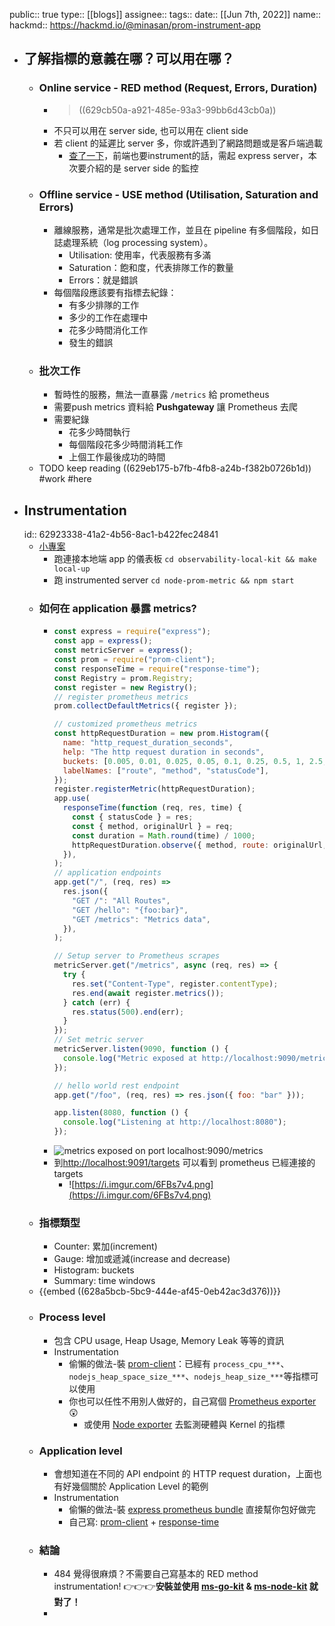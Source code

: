 public:: true
type:: [[blogs]] 
assignee:: 
tags::
date:: [[Jun 7th, 2022]]
name::
hackmd:: https://hackmd.io/@minasan/prom-instrument-app

- ## 了解指標的意義在哪？可以用在哪？
	- ### Online service - RED method (Request, Errors, Duration)
		- > ((629cb50a-a921-485e-93a3-99bb6d43cb0a))
		- 不只可以用在 server side, 也可以用在 client side
		- 若 client 的延遲比 server 多，你或許遇到了網路問題或是客戶端過載
			- [查了一下](https://blog.carlosnunez.me/post/how-to-sre-ify-your-react-app-with-prometheus/)，前端也要instrument的話，需起 express server，本次要介紹的是 server side 的監控
	- ### Offline service - USE method (Utilisation, Saturation and Errors)
		- 離線服務，通常是批次處理工作，並且在 pipeline 有多個階段，如日誌處理系統（log processing system）。
			- Utilisation: 使用率，代表服務有多滿
			- Saturation：飽和度，代表排隊工作的數量
			- Errors：就是錯誤
		- 每個階段應該要有指標去紀錄：
			- 有多少排隊的工作
			- 多少的工作在處理中
			- 花多少時間消化工作
			- 發生的錯誤
	- ### 批次工作
		- 暫時性的服務，無法一直暴露 `/metrics` 給 prometheus
		- 需要push metrics 資料給 **Pushgateway** 讓 Prometheus 去爬
		- 需要紀錄
			- 花多少時間執行
			- 每個階段花多少時間消耗工作
			- 上個工作最後成功的時間
	- TODO keep reading ((629eb175-b7fb-4fb8-a24b-f382b0726b1d)) #work #here
- ## Instrumentation
  id:: 62923338-41a2-4b56-8ac1-b422fec24841
	- [小專案](https://github.com/mpragnarok/observability-start-up/tree/main/node-prom-metric)
		- 跑連接本地端 app 的儀表板 `cd observability-local-kit && make local-up`
		- 跑 instrumented server `cd node-prom-metric && npm start`
	- ### 如何在 application 暴露 metrics?
		- ```js
		  const express = require("express");
		  const app = express();
		  const metricServer = express();
		  const prom = require("prom-client");
		  const responseTime = require("response-time");
		  const Registry = prom.Registry;
		  const register = new Registry();
		  // register prometheus metrics
		  prom.collectDefaultMetrics({ register });
		  
		  // customized prometheus metrics
		  const httpRequestDuration = new prom.Histogram({
		    name: "http_request_duration_seconds",
		    help: "The http request duration in seconds",
		    buckets: [0.005, 0.01, 0.025, 0.05, 0.1, 0.25, 0.5, 1, 2.5, 5, 10],
		    labelNames: ["route", "method", "statusCode"],
		  });
		  register.registerMetric(httpRequestDuration);
		  app.use(
		    responseTime(function (req, res, time) {
		      const { statusCode } = res;
		      const { method, originalUrl } = req;
		      const duration = Math.round(time) / 1000;
		      httpRequestDuration.observe({ method, route: originalUrl, statusCode }, duration);
		    }),
		  );
		  // application endpoints
		  app.get("/", (req, res) =>
		    res.json({
		      "GET /": "All Routes",
		      "GET /hello": "{foo:bar}",
		      "GET /metrics": "Metrics data",
		    }),
		  );
		  
		  // Setup server to Prometheus scrapes
		  metricServer.get("/metrics", async (req, res) => {
		    try {
		      res.set("Content-Type", register.contentType);
		      res.end(await register.metrics());
		    } catch (err) {
		      res.status(500).end(err);
		    }
		  });
		  // Set metric server
		  metricServer.listen(9090, function () {
		    console.log("Metric exposed at http://localhost:9090/metrics");
		  });
		  
		  // hello world rest endpoint
		  app.get("/foo", (req, res) => res.json({ foo: "bar" }));
		  
		  app.listen(8080, function () {
		    console.log("Listening at http://localhost:8080");
		  });
		  
		  ```
		- ![metrics exposed on port localhost:9090/metrics](https://i.imgur.com/HotKSts.png)
		- 到[http://localhost:9091/targets](http://localhost:9091/targets) 可以看到 prometheus 已經連接的 targets
			- ![https://i.imgur.com/6FBs7v4.png](https://i.imgur.com/6FBs7v4.png)
	- ### 指標類型
		- Counter: 累加(increment)
		- Gauge: 增加或遞減(increase and decrease)
		- Histogram: buckets
		- Summary: time windows
	- {{embed ((628a5bcb-5bc9-444e-af45-0eb42ac3d376))}}
	- ### Process level
		- 包含 CPU usage, Heap Usage, Memory Leak 等等的資訊
		- Instrumentation
			- 偷懶的做法-裝 [prom-client](https://www.npmjs.com/package/prom-client)：已經有 `process_cpu_***`、`nodejs_heap_space_size_***`、`nodejs_heap_size_***`等指標可以使用
			- 你也可以任性不用別人做好的，自己寫個 [Prometheus exporter](https://prometheus.io/docs/instrumenting/writing_exporters/) 😲
				- 或使用 [Node exporter](https://github.com/prometheus/node_exporter) 去監測硬體與 Kernel 的指標
	- ### Application level
		- 會想知道在不同的 API endpoint 的 HTTP request duration，上面也有好幾個關於 Application Level 的範例
		- Instrumentation
			- 偷懶的做法-裝 [express prometheus bundle](https://www.npmjs.com/package/express-prom-bundle) 直接幫你包好做完
			- 自己寫: [prom-client](https://www.npmjs.com/package/prom-client) + [response-time](https://www.npmjs.com/package/response-time)
	- ### 結論
		- 484 覺得很麻煩？不需要自己寫基本的 RED method instrumentation! 👉👉👉**安裝並使用 [ms-go-kit](https://gitlab.smart-aging.tech/devops/ms-go-kit) & [ms-node-kit](https://gitlab.smart-aging.tech/devops/ms-js-kit) 就對了！**
		-
